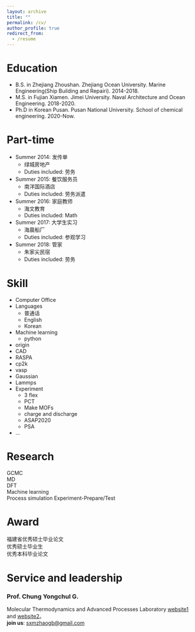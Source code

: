 ```yaml
---
layout: archive
title: ""
permalink: /cv/
author_profile: true
redirect_from:
  - /resume
---     
```


Education
======
* B.S. in Zhejiang Zhoushan. Zhejiang Ocean University. Marine Engineering(Ship Building and Repairi). 2014-2018.
* M.S. in Fujian Xiamen. Jimei University. Naval Architecture and Ocean Engineering. 2018-2020.
* Ph.D in Korean Pusan. Pusan National University. School of chemical engineering. 2020-Now.

Part-time
======
* Summer 2014: 发传单
  * 绿城房地产
  * Duties included: 劳务
* Summer 2015: 餐饮服务员
  * 南洋国际酒店
  * Duties included: 劳务派遣
* Summer 2016: 家庭教师
  * 海文教育
  * Duties included: Math
* Summer 2017: 大学生实习
  * 海晨船厂
  * Duties included: 参观学习
* Summer 2018: 管家
  * 朱家尖民宿
  * Duties included: 劳务
  
Skill
======
* Computer Office
* Languages
  * 普通话
  * English
  * Korean
* Machine learning
  * python                                
* origin
* CAD                 
* RASPA           
* cp2k                
* vasp                      
* Gaussian                                   
* Lammps                       
* Experiment               
  * 3 flex                                  
  * PCT                         
  * Make MOFs
  * charge and discharge              
  * ASAP2020           
  * PSA             
* ...
         
Research     
======
 GCMC                  
 MD                        
 DFT              
 Machine learning                                                                                       
 Process simulation
 Experiment-Prepare/Test                                                  
 
 Award     
======
  福建省优秀硕士毕业论文                       
  优秀硕士毕业生                      
  优秀本科毕业论文                                                                                    
  
Service and leadership
======      
### Prof. Chung Yongchul G.                                   
Molecular Thermodynamics and Advanced Processes Laboratory [website1](https://cmcp-group.github.io/ "2") and [website2](https://sites.google.com/view/mtap-lab)。            
**join us**: sxmzhaogb@gmail.com                      
